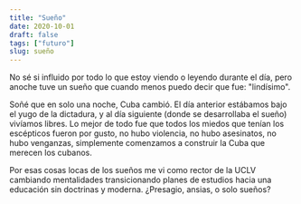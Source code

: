 ```yaml
---
title: "Sueño"
date: 2020-10-01
draft: false
tags: ["futuro"]
slug: sueño
---
```

No sé si influido por todo lo que estoy viendo o leyendo durante el día, pero anoche tuve un sueño que cuando menos puedo decir que fue: "lindísimo".

Soñé que en solo una noche, Cuba cambió. El día anterior estábamos bajo el yugo de la dictadura, y al día siguiente (donde se desarrollaba el sueño) vivíamos libres. Lo mejor de todo fue que todos los miedos que tenían los escépticos fueron por gusto, no hubo violencia, no hubo asesinatos, no hubo venganzas, simplemente comenzamos a construir la Cuba que merecen los cubanos.

Por esas cosas locas de los sueños me vi como rector de la UCLV cambiando mentalidades transicionando planes de estudios hacia una educación sin doctrinas y moderna. ¿Presagio, ansias, o solo sueños?
